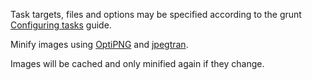 Task targets, files and options may be specified according to the grunt [Configuring tasks](http://gruntjs.com/configuring-tasks) guide.

Minify images using [OptiPNG](http://optipng.sourceforge.net) and [jpegtran](http://jpegclub.org/jpegtran/).

Images will be cached and only minified again if they change.

